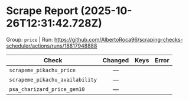 # Scrape Report (2025-10-26T12:31:42.728Z)

Group: `price`  |  Run: https://github.com/AlbertoRoca96/scraping-checks-scheduler/actions/runs/18817948888

| Check | Changed | Keys | Error |
|---|:---:|:--|:--|
| `scrapeme_pikachu_price` | — |  |  |
| `scrapeme_pikachu_availability` | — |  |  |
| `psa_charizard_price_gem10` | — |  |  |
